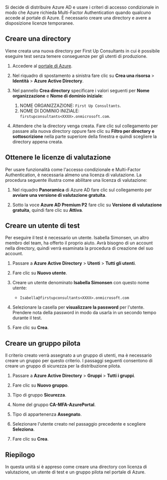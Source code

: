 Si decide di distribuire Azure AD e usare i criteri di accesso condizionale in modo che Azure richieda Multi-Factor Authentication quando qualcuno accede al portale di Azure. È necessario creare una directory e avere a disposizione licenze temporanee.

## <a name="create-a-directory"></a>Creare una directory
Viene creata una nuova directory per First Up Consultants in cui è possibile eseguire test senza temere conseguenze per gli utenti di produzione.

1. Accedere al [portale di Azure](https://portal.azure.com/?azure-portal=true).

1. Nel riquadro di spostamento a sinistra fare clic su **Crea una risorsa** > **Identità** > **Azure Active Directory**.

1. Nel pannello **Crea directory** specificare i valori seguenti per **Nome organizzazione** e **Nome di dominio iniziale**:

   1. NOME ORGANIZZAZIONE: `First Up Consultants`.
   1. NOME DI DOMINIO INIZIALE: `firstupconsultants<XXXX>.onmicrosoft.com`.

1. Attendere che la directory venga creata. Fare clic sul collegamento per passare alla nuova directory oppure fare clic su **Filtro per directory e sottoscrizione** nella parte superiore della finestra e quindi scegliere la directory appena creata.

## <a name="get-trial-licenses"></a>Ottenere le licenze di valutazione

Per usare funzionalità come l'accesso condizionale e Multi-Factor Authentication, è necessaria almeno una licenza di valutazione. La procedura seguente illustra come abilitare una licenza di valutazione:

1. Nel riquadro **Panoramica** di Azure AD fare clic sul collegamento per **avviare una versione di valutazione gratuita**.

1. Sotto la voce **Azure AD Premium P2** fare clic su **Versione di valutazione gratuita**, quindi fare clic su **Attiva**.

## <a name="create-a-test-user"></a>Creare un utente di test

Per eseguire il test è necessario un utente. Isabella Simonsen, un altro membro del team, ha offerto il proprio aiuto. Avrà bisogno di un account nella directory, quindi verrà esaminata la procedura di creazione del suo account.

1. Passare a **Azure Active Directory** > **Utenti** > **Tutti gli utenti**.

1. Fare clic su **Nuovo utente**.

1. Creare un utente denominato **Isabella Simonsen** con questo nome utente:

   * `Isabella@firstupconsultants<XXXX>.onmicrosoft.com`

1. Selezionare la casella per **visualizzare la password** per l'utente. Prendere nota della password in modo da usarla in un secondo tempo durante il test.

1. Fare clic su **Crea**.

## <a name="create-a-pilot-group"></a>Creare un gruppo pilota

Il criterio creato verrà assegnato a un gruppo di utenti, ma è necessario creare un gruppo per questo criterio. I passaggi seguenti consentono di creare un gruppo di sicurezza per la distribuzione pilota.

1. Passare a **Azure Active Directory** > **Gruppi** > **Tutti i gruppi**.

1. Fare clic su **Nuovo gruppo**.

1. Tipo di gruppo **Sicurezza**.

1. Nome del gruppo **CA-MFA-AzurePortal**.

1. Tipo di appartenenza **Assegnato**.

1. Selezionare l'utente creato nel passaggio precedente e scegliere **Seleziona**.

1. Fare clic su **Crea**.

## <a name="summary"></a>Riepilogo

In questa unità si è appreso come creare una directory con licenza di valutazione, un utente di test e un gruppo pilota nel portale di Azure.
